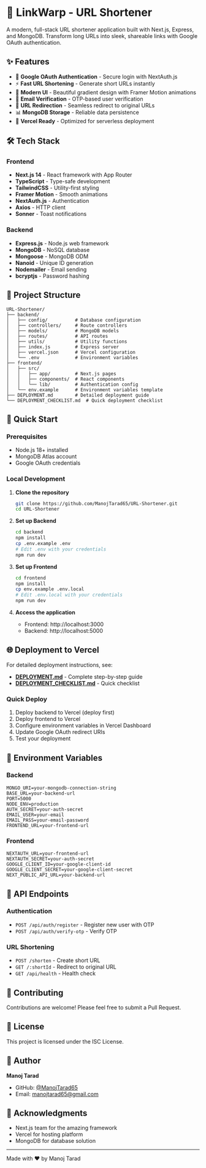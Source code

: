 # 🔗 LinkWarp - URL Shortener

A modern, full-stack URL shortener application built with Next.js, Express, and MongoDB. Transform long URLs into sleek, shareable links with Google OAuth authentication.

## ✨ Features

- 🔐 **Google OAuth Authentication** - Secure login with NextAuth.js
- ⚡ **Fast URL Shortening** - Generate short URLs instantly
- 🎨 **Modern UI** - Beautiful gradient design with Framer Motion animations
- 📧 **Email Verification** - OTP-based user verification
- 🔄 **URL Redirection** - Seamless redirect to original URLs
- 📊 **MongoDB Storage** - Reliable data persistence
- 🚀 **Vercel Ready** - Optimized for serverless deployment

## 🛠️ Tech Stack

### Frontend
- **Next.js 14** - React framework with App Router
- **TypeScript** - Type-safe development
- **TailwindCSS** - Utility-first styling
- **Framer Motion** - Smooth animations
- **NextAuth.js** - Authentication
- **Axios** - HTTP client
- **Sonner** - Toast notifications

### Backend
- **Express.js** - Node.js web framework
- **MongoDB** - NoSQL database
- **Mongoose** - MongoDB ODM
- **Nanoid** - Unique ID generation
- **Nodemailer** - Email sending
- **bcryptjs** - Password hashing

## 📁 Project Structure

```
URL-Shortener/
├── backend/
│   ├── config/          # Database configuration
│   ├── controllers/     # Route controllers
│   ├── models/          # MongoDB models
│   ├── routes/          # API routes
│   ├── utils/           # Utility functions
│   ├── index.js         # Express server
│   ├── vercel.json      # Vercel configuration
│   └── .env             # Environment variables
├── frontend/
│   ├── src/
│   │   ├── app/         # Next.js pages
│   │   ├── components/  # React components
│   │   └── lib/         # Authentication config
│   └── env.example      # Environment variables template
├── DEPLOYMENT.md        # Detailed deployment guide
└── DEPLOYMENT_CHECKLIST.md  # Quick deployment checklist
```

## 🚀 Quick Start

### Prerequisites

- Node.js 18+ installed
- MongoDB Atlas account
- Google OAuth credentials

### Local Development

1. **Clone the repository**
   ```bash
   git clone https://github.com/ManojTarad65/URL-Shortener.git
   cd URL-Shortener
   ```

2. **Set up Backend**
   ```bash
   cd backend
   npm install
   cp .env.example .env
   # Edit .env with your credentials
   npm run dev
   ```

3. **Set up Frontend**
   ```bash
   cd frontend
   npm install
   cp env.example .env.local
   # Edit .env.local with your credentials
   npm run dev
   ```

4. **Access the application**
   - Frontend: http://localhost:3000
   - Backend: http://localhost:5000

## 🌐 Deployment to Vercel

For detailed deployment instructions, see:
- **[DEPLOYMENT.md](./DEPLOYMENT.md)** - Complete step-by-step guide
- **[DEPLOYMENT_CHECKLIST.md](./DEPLOYMENT_CHECKLIST.md)** - Quick checklist

### Quick Deploy

1. Deploy backend to Vercel (deploy first)
2. Deploy frontend to Vercel
3. Configure environment variables in Vercel Dashboard
4. Update Google OAuth redirect URIs
5. Test your deployment

## 🔐 Environment Variables

### Backend
```env
MONGO_URI=your-mongodb-connection-string
BASE_URL=your-backend-url
PORT=5000
NODE_ENV=production
AUTH_SECRET=your-auth-secret
EMAIL_USER=your-email
EMAIL_PASS=your-email-password
FRONTEND_URL=your-frontend-url
```

### Frontend
```env
NEXTAUTH_URL=your-frontend-url
NEXTAUTH_SECRET=your-auth-secret
GOOGLE_CLIENT_ID=your-google-client-id
GOOGLE_CLIENT_SECRET=your-google-client-secret
NEXT_PUBLIC_API_URL=your-backend-url
```

## 📝 API Endpoints

### Authentication
- `POST /api/auth/register` - Register new user with OTP
- `POST /api/auth/verify-otp` - Verify OTP

### URL Shortening
- `POST /shorten` - Create short URL
- `GET /:shortId` - Redirect to original URL
- `GET /api/health` - Health check

## 🤝 Contributing

Contributions are welcome! Please feel free to submit a Pull Request.

## 📄 License

This project is licensed under the ISC License.

## 👤 Author

**Manoj Tarad**
- GitHub: [@ManojTarad65](https://github.com/ManojTarad65)
- Email: manojtarad65@gmail.com

## 🙏 Acknowledgments

- Next.js team for the amazing framework
- Vercel for hosting platform
- MongoDB for database solution

---

Made with ❤️ by Manoj Tarad
